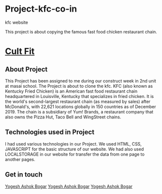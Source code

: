 # Project-kfc-co-in
kfc website

This project is about copying the famous fast food chicken restaurant chain.
# <a href="https://online.kfc.co.in/">Cult Fit</a>
<h2>About Project</h2>
<p>
    This Project has been assigned to me during our construct week in 2nd unit at masai school. The Project is about to clone the kfc. KFC (also known as Kentucky Fried Chicken) is an American fast food restaurant chain headquartered in Louisville, Kentucky that specializes in fried chicken. It is the world's second-largest restaurant chain (as measured by sales) after McDonald's, with 22,621 locations globally in 150 countries as of December 2019. The chain is a subsidiary of Yum! Brands, a restaurant company that also owns the Pizza Hut, Taco Bell and WingStreet chains. </p>
<h2>Technologies used in Project</h2>
<p>
    I had used various technologies in our Project. We used HTML, CSS, JAVASCRIPT for the basic structure of our website. We had also used LOCALSTORAGE in our website for transfer the data from one page to another pages.
</p>


  
<h2>Get in touch</h2>
<a href="https://github.com/yogeshbogar099">Yogesh Ashok Bogar</a>
<a href="https://www.linkedin.com/in/yogesh-bogar-0bb066219/">Yogesh Ashok Bogar</a>
<a href="https://medium.com/@yogeshbogar099">Yogesh Ashok Bogar</a>


    

